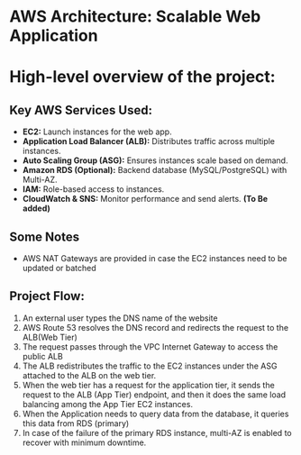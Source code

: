 # AWS Architecture: Scalable Web Application

# High-level overview of the project:

## Key AWS Services Used:

* **EC2:** Launch instances for the web app.  
* **Application Load Balancer (ALB):** Distributes traffic across multiple instances.  
* **Auto Scaling Group (ASG):** Ensures instances scale based on demand.  
* **Amazon RDS (Optional):** Backend database (MySQL/PostgreSQL) with Multi-AZ.  
* **IAM:** Role-based access to instances.  
* **CloudWatch & SNS:** Monitor performance and send alerts. **(To Be added)** 

## Some Notes

* AWS NAT Gateways are provided in case the EC2 instances need to be updated or batched


## 

## Project Flow:

1. An external user types the DNS name of the website  
2. AWS Route 53 resolves the DNS record and redirects the request to the ALB(Web Tier)   
3. The request passes through the VPC Internet Gateway to access the public ALB  
4. The ALB redistributes the traffic to the EC2 instances under the ASG attached to the ALB on the web tier.  
5. When the web tier has a request for the application tier, it sends the request to the ALB (App Tier) endpoint, and then it does the same load balancing among the App Tier EC2 instances.  
6. When the Application needs to query data from the database, it queries this data from RDS (primary)  
7. In case of the failure of the primary RDS instance, multi-AZ is enabled to recover with minimum downtime.
